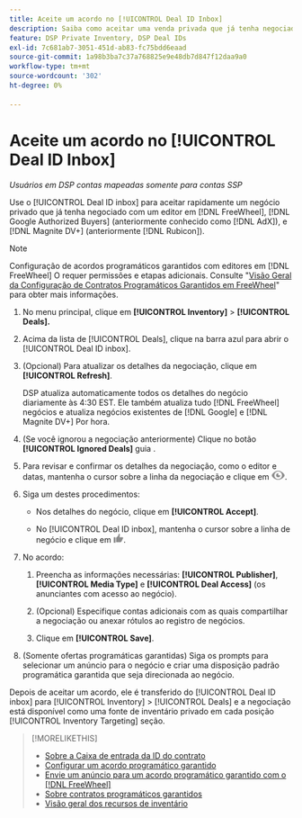 ```yaml
---
title: Aceite um acordo no [!UICONTROL Deal ID Inbox]
description: Saiba como aceitar uma venda privada que já tenha negociado com um editor no [!DNL FreeWheel], [!DNL Google Authorized Buyers] (anteriormente conhecido como [!DNL AdX]), and [!DNL Magnite DV+] (anteriormente [!DNL Rubicon]) usando a Caixa de entrada da ID do contrato.
feature: DSP Private Inventory, DSP Deal IDs
exl-id: 7c681ab7-3051-451d-ab83-fc75bdd6eaad
source-git-commit: 1a98b3ba7c37a768825e9e48db7d847f12daa9a0
workflow-type: tm+mt
source-wordcount: '302'
ht-degree: 0%

---
```


# Aceite um acordo no [!UICONTROL Deal ID Inbox]

*Usuários em DSP contas mapeadas somente para contas SSP*

Use o [!UICONTROL Deal ID inbox] para aceitar rapidamente um negócio privado que já tenha negociado com um editor em [!DNL FreeWheel], [!DNL Google Authorized Buyers] (anteriormente conhecido como [!DNL AdX]), e [!DNL Magnite DV+] (anteriormente [!DNL Rubicon]).

>[!NOTE]
>
>Configuração de acordos programáticos garantidos com editores em [!DNL FreeWheel] O requer permissões e etapas adicionais. Consulte &quot;[Visão Geral da Configuração de Contratos Programáticos Garantidos em FreeWheel](freewheel-overview.md)&quot; para obter mais informações.

1. No menu principal, clique em **[!UICONTROL Inventory]** > **[!UICONTROL Deals].**

1. Acima da lista de [!UICONTROL Deals], clique na barra azul para abrir o [!UICONTROL Deal ID inbox].

1. (Opcional) Para atualizar os detalhes da negociação, clique em **[!UICONTROL Refresh]**.

   DSP atualiza automaticamente todos os detalhes do negócio diariamente às 4:30 EST. Ele também atualiza tudo [!DNL FreeWheel] negócios e atualiza negócios existentes de [!DNL Google] e [!DNL Magnite DV+] Por hora.

1. (Se você ignorou a negociação anteriormente) Clique no botão **[!UICONTROL Ignored Deals]** guia .

1. Para revisar e confirmar os detalhes da negociação, como o editor e datas, mantenha o cursor sobre a linha da negociação e clique em ![Revisão](/help/dsp/assets/review.png).

1. Siga um destes procedimentos:

   * Nos detalhes do negócio, clique em **[!UICONTROL Accept]**.

   * No [!UICONTROL Deal ID inbox], mantenha o cursor sobre a linha de negócio e clique em ![Aceitar](/help/dsp/assets/accept.png).

1. No acordo:
   1. Preencha as informações necessárias: **[!UICONTROL Publisher]**, **[!UICONTROL Media Type]** e **[!UICONTROL Deal Access]** (os anunciantes com acesso ao negócio).
   1. (Opcional) Especifique contas adicionais com as quais compartilhar a negociação ou anexar rótulos ao registro de negócios.

   1. Clique em **[!UICONTROL Save]**.

1. (Somente ofertas programáticas garantidas) Siga os prompts para selecionar um anúncio para o negócio e criar uma disposição padrão programática garantida que seja direcionada ao negócio.

Depois de aceitar um acordo, ele é transferido do [!UICONTROL Deal ID inbox] para [!UICONTROL Inventory] > [!UICONTROL Deals] e a negociação está disponível como uma fonte de inventário privado em cada posição [!UICONTROL Inventory Targeting] seção.

>[!MORELIKETHIS]
>
>* [Sobre a Caixa de entrada da ID do contrato](deal-id-inbox-about.md)
>* [Configurar um acordo programático garantido](programmatic-guaranteed-set-up.md)
>* [Envie um anúncio para um acordo programático garantido com o [!DNL FreeWheel]](freewheel-submit.md)
>* [Sobre contratos programáticos garantidos](programmatic-guaranteed-about.md)
>* [Visão geral dos recursos de inventário](inventory-overview.md)

